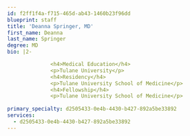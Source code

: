 ```yaml
---
id: f2ff1f4a-f715-465d-ab43-1460b23f96dd
blueprint: staff
title: 'Deanna Springer, MD'
first_name: Deanna
last_name: Springer
degree: MD
bio: |2-

              <h4>Medical Education</h4>
              <p>Tulane University</p>
              <h4>Residency</h4>
              <p>Tulane University School of Medicine</p>
              <h4>Fellowship</h4>
              <p>Tulane University School of Medicine</p>
          
primary_specialty: d2505433-0e4b-4430-b427-892a5be33892
services:
  - d2505433-0e4b-4430-b427-892a5be33892
---
```

